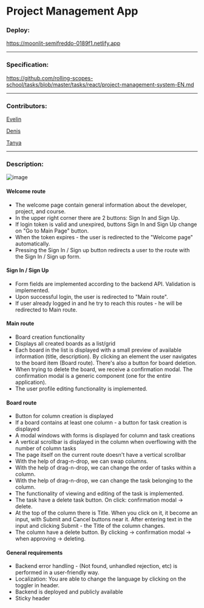 # Project Management App

### Deploy:

https://moonlit-semifreddo-0189f1.netlify.app

---

### Specification:

https://github.com/rolling-scopes-school/tasks/blob/master/tasks/react/project-management-system-EN.md

---

### Contributors:

[Evelin](https://github.com/evelin-mart)

[Denis](https://github.com/denisselet)

[Tanya](https://github.com/lapkot)

---

### Description:

![image](https://user-images.githubusercontent.com/96264844/205638521-e9a0a046-7bb0-4763-8776-bea436054bff.png)

#### Welcome route
   - The welcome page contain general information about the developer, project, and course.
   - In the upper right corner there are 2 buttons: Sign In and Sign Up.
   - If login token is valid and unexpired, buttons Sign In and Sign Up change on "Go to Main Page" button.
   - When the token expires - the user is redirected to the "Welcome page" automatically.
   - Pressing the Sign In / Sign up button redirects a user to the route with the Sign In / Sign up form.
 
#### Sign In / Sign Up
  - Form fields are implemented according to the backend API. Validation is implemented.
  - Upon successful login, the user is redirected to "Main route".
  - If user already logged in and he try to reach this routes - he will be redirected to Main route.

#### Main route
  - Board creation functionality
  - Displays all created boards as a list/grid
  - Each board in the list is displayed with a small preview of available information (title, description). By clicking an element the user navigates to the board item (Board route). There's also a button for board deletion.
  - When trying to delete the board, we receive a confirmation modal. The confirmation modal is a generic component (one for the entire application).
  - The user profile editing functionality is implemented.

#### Board route
  - Button for column creation is displayed
  - If a board contains at least one column - a button for task creation is displayed
  - A modal windows with forms is displayed for column and task creations
  - A vertical scrollbar is displayed in the column when overflowing with the number of column tasks
  - The page itself on the current route doesn't have a vertical scrollbar
  - With the help of drag-n-drop, we can swap columns.
  - With the help of drag-n-drop, we can change the order of tasks within a column.
  - With the help of drag-n-drop, we can change the task belonging to the column.
  - The functionality of viewing and editing of the task is implemented.
  - The task have a delete task button. On click: confirmation modal -> delete.
  - At the top of the column there is Title. When you click on it, it become an input, with Submit and Cancel buttons near it. After entering text in the input and clicking Submit - the Title of the column changes.
  - The column have a delete button. By clicking -> confirmation modal -> when approving -> deleting.

#### General requirements
  - Backend error handling - (Not found, unhandled rejection, etc) is performed in a user-friendly way.
  - Localization: You are able to change the language by clicking on the toggler in header.
  - Backend is deployed and publicly available
  - Sticky header
